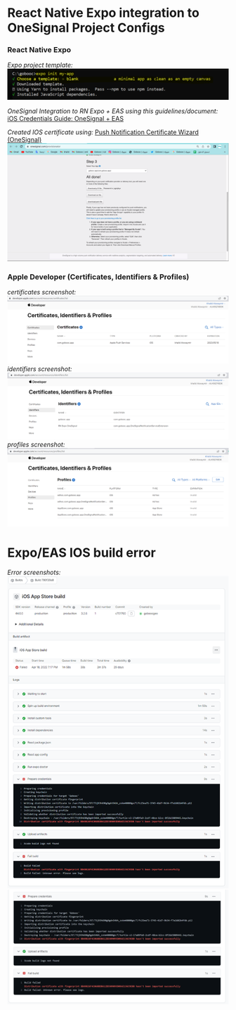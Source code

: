 # React Native Expo integration to OneSignal Project Configs

### React Native Expo
*Expo project template:*
![image](./screenshots/rn-expo-project-setup.png)

*OneSignal Integration to RN Expo + EAS using this guidelines/document:*
[iOS Credentials Guide: OneSignal + EAS](https://github.com/OneSignal/onesignal-expo-plugin/blob/main/IOS_CREDENTIALS_EAS.md#4-add-the-profiles-to-your-credentialsjson-file)

*Created IOS certificate using:*
[Push Notification Certificate Wizard (OneSignal)](https://onesignal.com/provisionator)
![image](./screenshots/created-ios-push-notif-cert-using-one-signal-provisioning-tool.png)

### Apple Developer (Certificates, Identifiers & Profiles)
*certificates screenshot:*
![image](./screenshots/dev-apple-certificates.png)
*identifiers screenshot:*
![image](./screenshots/dev-apple-identifiers.png)
*profiles screenshot:*
![image](./screenshots/dev-apple-profiles.png)


# Expo/EAS IOS build error
*Error screenshots:*
![image](./screenshots/expo-eas-ios-build-error.png)
![image](./screenshots/ios-build-error.png)
